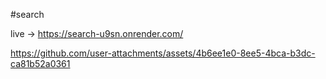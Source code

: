#search

live -> https://search-u9sn.onrender.com/

https://github.com/user-attachments/assets/4b6ee1e0-8ee5-4bca-b3dc-ca81b52a0361
